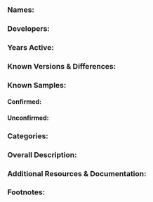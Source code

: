 ### Names:

### Developers:

### Years Active: 

### Known Versions & Differences: 

### Known Samples: 

#### Confirmed: 

#### Unconfirmed:

### Categories: 

### Overall Description:

### Additional Resources & Documentation:

### Footnotes: